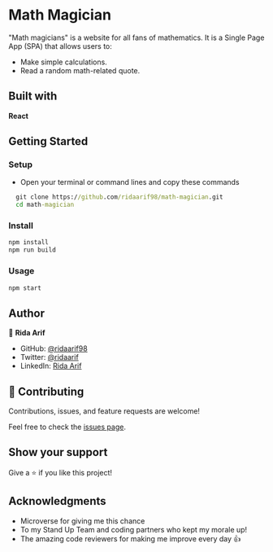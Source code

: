 # Math Magician 

 "Math magicians" is a website for all fans of mathematics. It is a Single Page App (SPA) that allows users to:
   - Make simple calculations.
   - Read a random math-related quote.

## Built with 

**React**

## Getting Started 

### Setup

- Open your terminal or command lines and copy these commands 

 ```cmd 
   git clone https://github.com/ridaarif98/math-magician.git
   cd math-magician
  ```

### Install 

   ```cmd 
   npm install
   npm run build
  ```

### Usage 

  ```cmd
  npm start
  ```

## Author

👤 **Rida Arif**

- GitHub: [@ridaarif98](https://github.com/ridaarif98)
- Twitter: [@ridaarif](https://twitter.com/Rida29984906)
- LinkedIn: [Rida Arif](https://www.linkedin.com/in/rida-arif-90945520b/)

## 🤝 Contributing

Contributions, issues, and feature requests are welcome!

Feel free to check the [issues page](https://github.com/ridaarif98/math-magician/issues).

## Show your support

Give a ⭐️ if you like this project!

## Acknowledgments
- Microverse for giving me this chance
- To my Stand Up Team and coding partners who kept my morale up!
- The amazing code reviewers for making me improve every day :thumbsup:
